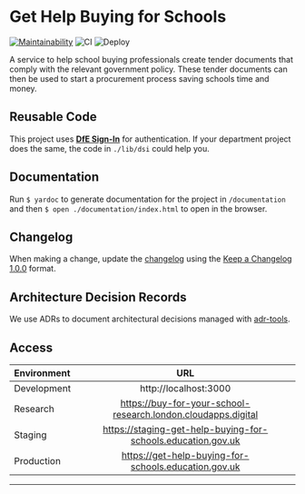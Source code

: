 # Get Help Buying for Schools

[![Maintainability][codeclimate-badge]][codeclimate-report]
![CI][ci-badge]
![Deploy][deploy-badge]

A service to help school buying professionals create tender documents that comply with the relevant government policy.
These tender documents can then be used to start a procurement process saving schools time and money.

## Reusable Code

This project uses **[DfE Sign-In][dsi]** for authentication.
If your department project does the same, the code in `./lib/dsi` could help you.

## Documentation

Run `$ yardoc` to generate documentation for the project in `/documentation` and then `$ open ./documentation/index.html` to open in the browser.

## Changelog

When making a change, update the [changelog](CHANGELOG.md) using the
[Keep a Changelog 1.0.0][keep-a-changelog] format.

## Architecture Decision Records

We use ADRs to document architectural decisions managed with [adr-tools][adr].

## Access

| Environment |                              URL                              |
| :---------- | :-----------------------------------------------------------: |
| Development |                     http://localhost:3000                     |
| Research    | https://buy-for-your-school-research.london.cloudapps.digital |
| Staging     | https://staging-get-help-buying-for-schools.education.gov.uk  |
| Production  |     https://get-help-buying-for-schools.education.gov.uk      |



---

[adr]: https://github.com/npryce/adr-tools
[ci-badge]: https://github.com/DFE-Digital/buy-for-your-school/actions/workflows/continuous-integration.yml/badge.svg
[codeclimate-badge]: https://api.codeclimate.com/v1/badges/f119cce1678a8a67cca7/maintainability
[codeclimate-report]: https://codeclimate.com/github/DFE-Digital/buy-for-your-school/maintainability
[deploy-badge]: https://github.com/DFE-Digital/buy-for-your-school/actions/workflows/deploy.yml/badge.svg
[dsi]: https://services.signin.education.gov.uk/
[keep-a-changelog]: https://keepachangelog.com/en/1.0.0/
